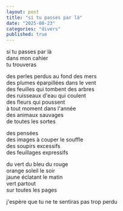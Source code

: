 ```yaml
---
layout: post
title: "si tu passes par là"
date: "2025-08-23"
categories: "divers"
published: true
---
```


si tu passes par là  
dans mon cahier  
tu trouveras  

des perles perdus au fond des mers  
des plumes éparpillées dans le vent  
des feuilles qui tombent des arbres  
des ruisseaux d'eau qui coulent  
des fleurs qui poussent  
à tout moment dans l'année  
des animaux sauvages  
de toutes les sortes  

des pensées  
des images à couper le souffle  
des soupirs excessifs  
des feuillages expressifs  

du vert du bleu du rouge  
orange soleil le soir  
jaune éclatant le matin  
vert partout  
sur toutes les pages  

j'espère que tu ne te sentiras pas trop perdu  
